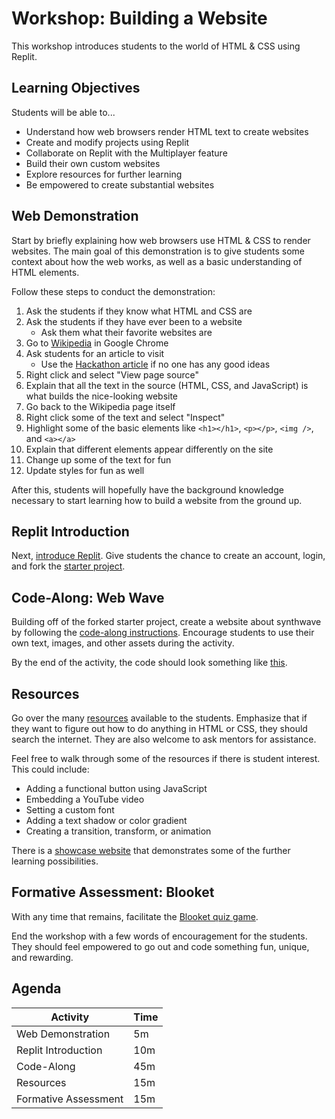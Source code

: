 # Workshop: Building a Website
This workshop introduces students to the world of HTML & CSS using Replit.

## Learning Objectives
Students will be able to...

- Understand how web browsers render HTML text to create websites
- Create and modify projects using Replit
- Collaborate on Replit with the Multiplayer feature
- Build their own custom websites
- Explore resources for further learning
- Be empowered to create substantial websites

## Web Demonstration
Start by briefly explaining how web browsers use HTML & CSS to render websites. The main goal of this demonstration is to give students some context about how the web works, as well as a basic understanding of HTML elements.

Follow these steps to conduct the demonstration:

1. Ask the students if they know what HTML and CSS are
1. Ask the students if they have ever been to a website
    - Ask them what their favorite websites are
1. Go to [Wikipedia](https://wikipedia.org/) in Google Chrome
1. Ask students for an article to visit
    - Use the [Hackathon article](https://en.wikipedia.org/wiki/Hackathon) if no one has any good ideas
1. Right click and select "View page source"
1. Explain that all the text in the source (HTML, CSS, and JavaScript) is what builds the nice-looking website
1. Go back to the Wikipedia page itself
1. Right click some of the text and select "Inspect"
1. Highlight some of the basic elements like `<h1></h1>`, `<p></p>`, `<img />`, and `<a></a>`
1. Explain that different elements appear differently on the site
1. Change up some of the text for fun
1. Update styles for fun as well

After this, students will hopefully have the background knowledge necessary to start learning how to build a website from the ground up.

## Replit Introduction
Next, [introduce Replit](ReplitIntroduction.md). Give students the chance to create an account, login, and fork the [starter project](https://replit.com/@HylandOutreach/WebWave#index.html).

## Code-Along: Web Wave
Building off of the forked starter project, create a website about synthwave by following the [code-along instructions](WebWaveCodeAlong.md). Encourage students to use their own text, images, and other assets during the activity.

By the end of the activity, the code should look something like [this](https://replit.com/@HylandOutreach/WebWaveComplete).

## Resources
Go over the many [resources](WebResources.md) available to the students. Emphasize that if they want to figure out how to do anything in HTML or CSS, they should search the internet. They are also welcome to ask mentors for assistance.

Feel free to walk through some of the resources if there is student interest. This could include:

- Adding a functional button using JavaScript
- Embedding a YouTube video
- Setting a custom font
- Adding a text shadow or color gradient
- Creating a transition, transform, or animation

There is a [showcase website](https://moreweb.hylandoutreach.repl.co/) that demonstrates some of the further learning possibilities.

## Formative Assessment: Blooket
With any time that remains, facilitate the [Blooket quiz game](https://dashboard.blooket.com/set/63977c6ede14514387efb6fc).

End the workshop with a few words of encouragement for the students. They should feel empowered to go out and code something fun, unique, and rewarding.

## Agenda

| Activity | Time |
|-|-|
| Web Demonstration | 5m |
| Replit Introduction | 10m |
| Code-Along | 45m |
| Resources | 15m |
| Formative Assessment | 15m |
